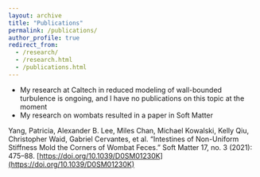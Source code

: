 ```yaml
---
layout: archive
title: "Publications"
permalink: /publications/
author_profile: true
redirect_from: 
  - /research/
  - /research.html
  - /publications.html
---
```

<!--
[//]: #{% if author.googlescholar %}
[//]: #   You can also find my articles on <u><a href="{{author.googlescholar}}">my Google Scholar profile</a>.</u>
[//]: # {% endif %}
-->

<ul>
	<li>My research at Caltech in reduced modeling of wall-bounded turbulence is ongoing, and I have no publications on this topic at the moment </li>
	<li>My research on wombats resulted in a paper in Soft Matter </li>
</ul>

Yang, Patricia, Alexander B. Lee, Miles Chan, Michael Kowalski, Kelly Qiu, Christopher Waid, Gabriel Cervantes, et al. “Intestines of Non-Uniform Stiffness Mold the Corners of Wombat Feces.” Soft Matter 17, no. 3 (2021): 475–88. [https://doi.org/10.1039/D0SM01230K](https://doi.org/10.1039/D0SM01230K)

<!---
[//]: # {% include base_path %}

[//]: # {% for post in site.publications reversed %}
[//]: # 	{% if post.title and post.autogen == nil %}
[//]: # 		{% include archive-single.html %}
[//]: # 	{% endif %}
[//]: # {% endfor %}
-->
